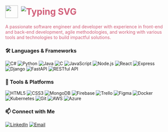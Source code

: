 <h1 style="color:#D1607A; display: flex; align-items: center;">
  <img src="https://media.giphy.com/media/hvRJCLFzcasrR4ia7z/giphy.gif" width="40px" style="vertical-align:middle; margin-right: 10px;">
  <img src="https://readme-typing-svg.demolab.com?font=Fira+Code&weight=600&size=28&pause=1000&color=D1607A&width=435&lines=I'm+Annette+Lam;Software+Engineer+%7C+Full+Stack+Developer" alt="Typing SVG" />
</h1>

<p style="color:#D1607A;">A passionate software engineer and developer with experience in front-end and back-end development, agile methodologies, and working with various tools and technologies to build impactful solutions.</p>

### 🛠 Languages & Frameworks
![C#](https://img.shields.io/badge/C%23-EA6E9C?style=flat&logo=c-sharp&logoColor=white)
![Python](https://img.shields.io/badge/Python-EA6E9C?style=flat&logo=python&logoColor=white)
![Java](https://img.shields.io/badge/Java-EA6E9C?style=flat&logo=java&logoColor=white)
![C](https://img.shields.io/badge/C-EA6E9C?style=flat&logo=c&logoColor=white)
![JavaScript](https://img.shields.io/badge/JavaScript-EA6E9C?style=flat&logo=javascript&logoColor=black)
![Node.js](https://img.shields.io/badge/Node.js-EA6E9C?style=flat&logo=node.js&logoColor=white)
![React](https://img.shields.io/badge/React-EA6E9C?style=flat&logo=react&logoColor=white)
![Express](https://img.shields.io/badge/Express-EA6E9C?style=flat&logo=express&logoColor=white)
![Django](https://img.shields.io/badge/Django-EA6E9C?style=flat&logo=django&logoColor=white)
![FastAPI](https://img.shields.io/badge/FastAPI-EA6E9C?style=flat&logo=fastapi&logoColor=white)
![RESTful API](https://img.shields.io/badge/RESTful-EA6E9C?style=flat&logo=rest&logoColor=white)

### 🧰 Tools & Platforms
![HTML5](https://img.shields.io/badge/HTML5-EA6E9C?style=flat&logo=html5&logoColor=white)
![CSS3](https://img.shields.io/badge/CSS3-EA6E9C?style=flat&logo=css3&logoColor=white)
![MongoDB](https://img.shields.io/badge/MongoDB-EA6E9C?style=flat&logo=mongodb&logoColor=white)
![Firebase](https://img.shields.io/badge/Firebase-EA6E9C?style=flat&logo=firebase&logoColor=white)
![Trello](https://img.shields.io/badge/Trello-EA6E9C?style=flat&logo=trello&logoColor=white)
![Figma](https://img.shields.io/badge/Figma-EA6E9C?style=flat&logo=figma&logoColor=white)
![Docker](https://img.shields.io/badge/Docker-EA6E9C?style=flat&logo=docker&logoColor=white)
![Kubernetes](https://img.shields.io/badge/Kubernetes-EA6E9C?style=flat&logo=kubernetes&logoColor=white)
![Git](https://img.shields.io/badge/Git-EA6E9C?style=flat&logo=git&logoColor=white)
![AWS](https://img.shields.io/badge/AWS-EA6E9C?style=flat&logo=amazon-aws&logoColor=white)
![Azure](https://img.shields.io/badge/Azure-EA6E9C?style=flat&logo=microsoft-azure&logoColor=white)

### 📫 Connect with Me
[![LinkedIn](https://img.shields.io/badge/LinkedIn-EA6E9C?style=flat&logo=linkedin&logoColor=white)](https://linkedin.com/in/annettelam)
[![Email](https://img.shields.io/badge/Email-EA6E9C?style=flat)](mailto:annettexlam@hotmail.com)
